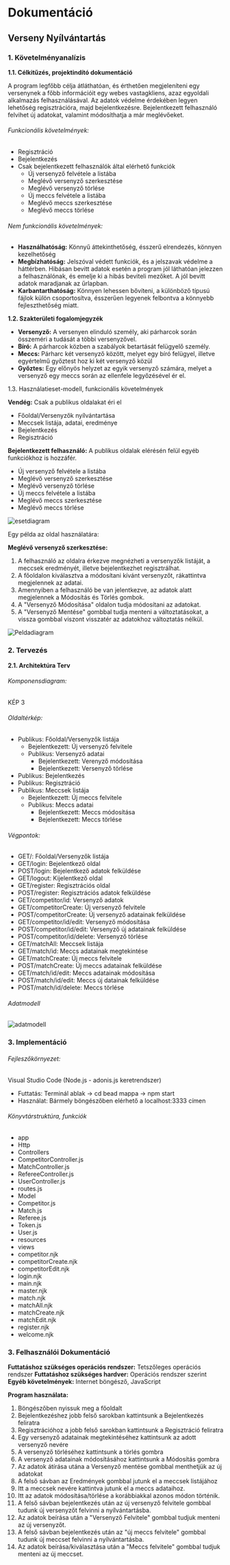 # Dokumentáció

## Verseny Nyílvántartás

### 1. Követelményanalízis

**1.1. Célkitűzés, projektindító dokumentáció**

A program legfőbb célja átláthatóan, és érthetően megjeleníteni egy versenynek a főbb információit egy webes vastagkliens, azaz egyoldali alkalmazás felhasználásával. Az adatok védelme érdekében legyen lehetőség regisztrációra, majd bejelentkezésre. Bejelentkezett felhasználó felvihet új adatokat, valamint módosíthatja a már meglévőeket. 

###### Funkcionális követelmények:

* Regisztráció
* Bejelentkezés
* Csak bejelentkezett felhasználók által elérhető funkciók
  * Új versenyző felvétele a listába
  * Meglévő versenyző szerkesztése
  * Meglévő versenyző törlése
  * Új meccs felvétele a listába
  *	Meglévő meccs szerkesztése
  * Meglévő meccs törlése

###### Nem funkcionális követelmények:

* **Használhatóság:** Könnyű áttekinthetőség, ésszerű elrendezés, könnyen kezelhetőség
* **Megbízhatóság:** Jelszóval védett funkciók, és a jelszavak védelme a háttérben. Hibásan bevitt adatok esetén a program jól láthatóan jelezzen a felhasználónak, és emelje ki a hibás beviteli mezőket. A jól bevitt adatok maradjanak az űrlapban.
* **Karbantarthatóság:** Könnyen lehessen bővíteni, a különböző típusú fájlok külön csoportosítva, ésszerűen legyenek felbontva a könnyebb fejleszthetőség miatt.

**1.2. Szakterületi fogalomjegyzék**

* **Versenyző:** A versenyen elinduló személy, aki párharcok során összeméri a tudását a többi versenyzővel.
* **Bíró:** A párharcok közben a szabályok betartását felügyelő személy.
* **Meccs:** Párharc két versenyző között, melyet egy bíró felügyel, illetve egyértelmű győztest hoz ki két versenyző közül
* **Győztes:** Egy előnyös helyzet az egyik versenyző számára, melyet a versenyző egy meccs során az ellenfele legyőzésével ér el.

1.3. Használatieset-modell, funkcionális követelmények

**Vendég:** Csak a publikus oldalakat éri el

* Főoldal/Versenyzők nyílvántartása
* Meccsek listája, adatai, eredménye
* Bejelentkezés
* Regisztráció

**Bejelentkezett felhasználó:** A publikus oldalak elérésén felül egyéb funkciókhoz is hozzáfér.

* Új versenyző felvétele a listába
* Meglévő versenyző szerkesztése
* Meglévő versenyző törlése
* Új meccs felvétele a listába
* Meglévő meccs szerkesztése
* Meglévő meccs törlése

![esetdiagram](./img/oldal.png/ "esetdiagram")

Egy példa az oldal használatára:

**Meglévő versenyző szerkesztése:**

1. A felhasználó az oldalra érkezve megnézheti a versenyzők listáját, a meccsek eredményét, illetve bejelentkezhet regisztrálhat.
2. A főoldalon kiválasztva a módosítani kívánt versenyzőt, rákattintva megjelennek az adatai.
3. Amennyiben a felhasználó be van jelentkezve, az adatok alatt megjelennek a Módosítás és Törlés gombok.
4. A "Versenyző Módosítása" oldalon tudja módosítani az adatokat.
5. A "Versenyző Mentése" gombbal tudja menteni a változtatásokat, a vissza gombbal viszont visszatér az adatokhoz változtatás nélkül. 

![Peldadiagram](./img/pelda.png/ "Peldadiagram")


### 2. Tervezés

**2.1. Architektúra Terv**

###### Komponensdiagram:

KÉP 3

###### Oldaltérkép:

* Publikus: Főoldal/Versenyzők listája
  * Bejelentkezett: Új versenyző felvitele
  * Publikus: Versenyző adatai
    * Bejelentkezett: Verenyző módosítása
    * Bejelentkezett: Versenyző törlése
* Publikus: Bejelentkezés
* Publikus: Regisztráció
* Publikus: Meccsek listája
  * Bejelentkezett: Új meccs felvitele
  * Publikus: Meccs adatai
    * Bejelentkezett: Meccs módosítása
    * Bejelentkezett: Meccs törlése

###### Végpontok:

* GET/: Főoldal/Versenyzők listája
* GET/login: Bejelentkező oldal
* POST/login: Bejelentkező adatok felküldése
* GET/logout: Kijelentkező oldal
* GET/register: Regisztrációs oldal
* POST/register: Regisztrációs adatok felküldése
* GET/competitor/id: Versenyző adatok
* GET/competitorCreate: Új versenyző felvitele
* POST/competitorCreate: Új versenyző adatainak felküldése
* GET/competitor/id/edit: Versenyző módosítása
* POST/competitor/id/edit: Versenyző új adatainak felküldése
* POST/competitor/id/delete: Versenyző törlése
* GET/matchAll: Meccsek listája
* GET/match/id: Meccs adatainak megtekintése
* GET/matchCreate: Új meccs felvitele
* POST/matchCreate: Új meccs adatainak felküldése
* GET/match/id/edit: Meccs adatainak módosítása
* POST/match/id/edit: Meccs új datainak felküldése
* POST/match/id/delete: Meccs törlése

###### Adatmodell

![adatmodell](./img/data.png/ "adatmodell")

### 3. Implementáció

###### Fejleszőkörnyezet:

Visual Studio Code (Node.js - adonis.js keretrendszer)

* Futtatás: Terminál ablak -> cd bead mappa -> npm start
* Használat: Bármely böngészőben elérhető a localhost:3333 címen

###### Könyvtárstruktúra, funkciók

* app
 * Http
  * Controllers
   * CompetitorController.js
   * MatchController.js
   * RefereeController.js
   * UserController.js
  * routes.js
 * Model
  * Competitor.js
  * Match.js
  * Referee.js
  * Token.js
  * User.js
* resources
 * views
  * competitor.njk
  * competitorCreate.njk
  * competitorEdit.njk
  * login.njk
  * main.njk
  * master.njk
  * match.njk
  * matchAll.njk
  * matchCreate.njk
  * matchEdit.njk
  * register.njk
  * welcome.njk

### 3. Felhasználói Dokumentáció

**Futtatáshoz szükséges operációs rendszer:** Tetszőleges operációs rendszer
**Futtatáshoz szükséges hardver:** Operációs rendszer szerint
**Egyéb követelmények:** Internet böngésző, JavaScript

**Program használata:**

1. Böngészőben nyissuk meg a főoldalt
2. Bejelentkezéshez jobb felső sarokban kattintsunk a Bejelentkezés feliratra
3. Regisztrációhoz a jobb felső sarokban kattintsunk a Regisztráció feliratra
4. Egy versenyző adatainak megtekintéséhez kattintsunk az adott versenyző nevére
5. A versenyző törléséhez kattintsunk a törlés gombra
6. A versenyző adatainak módosításához kattintsunk a Módosítás gombra
7. Az adatok átírása utána a Versenyző mentése gombbal menthetjük az új adatokat
8. A felső sávban az Eredmények gombbal jutunk el a meccsek listájához
9. Itt a meccsek nevére kattintva jutunk el a meccs adataihoz.
10. Itt az adatok módosítása/törlése a korábbiakkal azonos módon történik.
11. A felső sávban bejelentkezés után az új versenyző felvitele gombbal tudunk új versenyzőt felvinni a nyílvántartásba. 
12. Az adatok beírása után a "Versenyző Felvitele" gombbal tudjuk menteni az új versenyzőt.
13. A felső sávban bejelentkezés után az "új meccs felvitele" gombbal tudunk új meccset felvinni a nyílvántartásba.
14. Az adatok beírása/kiválasztása után a "Meccs felvitele" gombbal tudjuk menteni az új meccset. 









